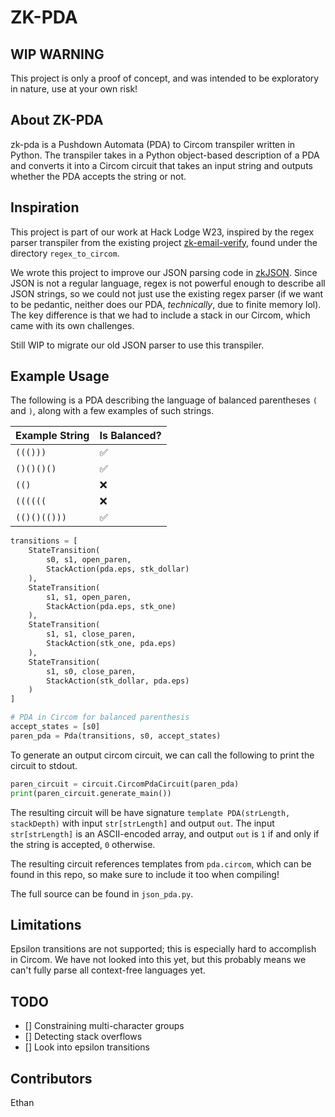 # ZK-PDA

## WIP WARNING
This project is only a proof of concept, and was intended to be
exploratory in nature, use at your own risk!

## About ZK-PDA
zk-pda is a Pushdown Automata (PDA) to Circom transpiler written
in Python. The transpiler takes in a Python object-based description of a
PDA and converts it into a Circom circuit that takes an input
string and outputs whether the PDA accepts the string or not.

## Inspiration
This project is part of our work at Hack Lodge W23, inspired by the 
regex parser transpiler from the existing project
[zk-email-verify](https://github.com/zk-email-verify/zk-email-verify),
found under the directory `regex_to_circom`.

We wrote this project to improve our JSON parsing code in
[zkJSON](https://github.com/amirgamil/zkjson).
Since JSON is not a regular language, regex is not powerful enough
to describe all JSON strings, so we could not
just use the existing regex parser (if we want to be pedantic,
neither does our PDA, _technically_, due to finite memory lol).
The key difference is that we had to include a stack in our Circom,
which came with its own challenges.

Still WIP to migrate our old JSON parser to use this transpiler.

## Example Usage
The following is a PDA describing the language of balanced parentheses `(` and `)`, along with
a few examples of such strings.

| Example String  |  Is Balanced?  |
| --------------- | -------------- |
| `((()))`         | ✅             |
| `()()()()`       | ✅             |
| `(()`            | ❌             |
| `((((((`         | ❌             |
| `(()()(()))`     | ✅             |

```python
transitions = [
	StateTransition(
		s0, s1, open_paren,
		StackAction(pda.eps, stk_dollar)
	),
	StateTransition(
		s1, s1, open_paren,
		StackAction(pda.eps, stk_one)
	),
	StateTransition(
		s1, s1, close_paren,
		StackAction(stk_one, pda.eps)
	),
	StateTransition(
		s1, s0, close_paren,
		StackAction(stk_dollar, pda.eps)
	)
]

# PDA in Circom for balanced parenthesis
accept_states = [s0]
paren_pda = Pda(transitions, s0, accept_states)
```

To generate an output circom circuit, we can call
the following to print the circuit to stdout.
```python
paren_circuit = circuit.CircomPdaCircuit(paren_pda)
print(paren_circuit.generate_main())
```
The resulting circuit will be have signature
`template PDA(strLength, stackDepth)`
with input `str[strLength]` and output `out`.
The input `str[strLength]` is an ASCII-encoded array, and
output `out` is `1` if and only if the string
is accepted, `0` otherwise.

The resulting circuit references templates from
`pda.circom`, which can be found in this repo, so make
sure to include it too when compiling!

The full source can be found in `json_pda.py`.

## Limitations
Epsilon transitions are not supported; this is especially hard to
accomplish in Circom. We have not looked into this yet,
but this probably means we can't fully parse all context-free languages yet.

## TODO
- [] Constraining multi-character groups
- [] Detecting stack overflows
- [] Look into epsilon transitions

## Contributors
Ethan

